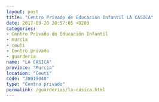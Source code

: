 ```yaml
---
layout: post
title: "Centro Privado de Educación Infantil LA CASICA"
date: 2017-09-20 20:57:05 +0200
categories:
- Centro Privado de Educación Infantil
- murcia
- ceuti
- Centro privado
- guarderia
name: "LA CASICA"
province: "Murcia"
location: "Ceuti"
code: "30019040"
type: "Centro privado"
permalink: /guarderias/la-casica.html
---
```

